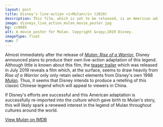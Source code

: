 ```yaml
---
layout: post
title: Disney's live-action <i>Mulan</i> (2020)
description: This film, which is yet to be released, is an American adaptation of Mulan's story which draws much inspiration from previous Chinese retellings of the legend.
image: disneys_live_action_mulan_movie_poster.jpg
bg: cc0605
alt: A movie poster for Mulan. Copyright &copy;2019 Disney.
imageType: float
num: 7
---
```


Almost immediately after the release of *[Mulan: Rise of a Warrior](/pages/post_imperial/mulan_rise_of_a_warrior)*, Disney announced plans to produce their own live-action adaptation of this legend. Although little is known about this film, the [teaser trailer](https://www.youtube.com/watch?v=mVgdfP7qj7s) which was released in July 2019 reveals a film which, at the surface, seems to draw heavily from *Rise of a Warrior* only only retain select elements from Disney's own 1998 *[Mulan](/pages/post_imperial/disneys_mulan)*. Thus, it seems that Disney intends to produce a retelling of this classic Chinese legend which will appeal to viewers in China.

If Disney's efforts are successful and this American adaptation is successfully re-imported into the culture which gave birth to Mulan's story, this will likely spark a renewed interest in the legend of Mulan throughout cultures around the world.

[View *Mulan* on IMDB](https://www.imdb.com/title/tt4566758/)

<br />
<br />
<br />
<br />
<br />
<br />
<br />
